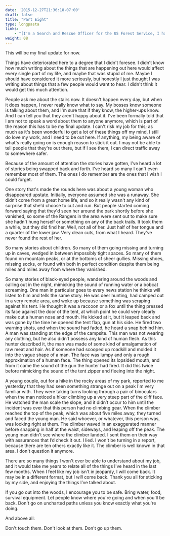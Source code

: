 ```yaml
---
date: '2015-12-27T21:36:18-07:00'
draft: false
title: "Part Eight"
type: longpasta
links:
    - "[I'm a Search and Rescue Officer for the US Forest Service, I have some stories to tell (Final Update)](https://www.reddit.com/r/nosleep/comments/3ydj67/im_a_search_and_rescue_officer_for_the_us_forest/)"
weight: 08
---
```


This will be my final update for now.

Things have deteriorated here to a degree that I didn't foresee. I didn’t know how much writing about the things that are happening out here would affect every single part of my life, and maybe that was stupid of me. Maybe I should have considered it more seriously, but honestly I just thought I was writing about things that a few people would want to hear. I didn't think it would get this much attention.

People ask me about the stairs now. It doesn't happen every day, but when it does happen, I never really know what to say. My bosses know someone is talking about them, and I'm sure that if they know, the higher-ups know. And I can tell you that they aren't happy about it. I've been formally told that I am not to speak a word about them to anyone anymore, which is part of the reason this has to be my final update. I can't risk my job for this; as much as it's been wonderful to get a lot of these things off my mind, I still do love my work, and I need to be out here. If anything, my being aware of what's really going on is enough reason to stick it out. I may not be able to tell people that they're out there, but if I see them, I can direct traffic away to somewhere safer.

Because of the amount of attention the stories have gotten, I’ve heard a lot of stories being swapped back and forth. I've heard so many I can't even remember most of them. The ones I do remember are the ones that I wish I could forget.

One story that's made the rounds here was about a young woman who disappeared upstate. Initially, everyone assumed she was a runaway. She didn’t come from a great home life, and so it really wasn't any kind of surprise that she'd choose to cut and run. But people started coming forward saying that they'd seen her around the park shortly before she vanished, so some of the Rangers in the area were sent out to make sure she hadn't hung herself or something on any of the back trails. It took them a while, but they did find her. Well, not all of her. Just half of her tongue and a quarter of the lower jaw. Very clean cuts, from what I heard. They've never found the rest of her.

So many stories about children. So many of them going missing and turning up in caves, wedged in between impossibly tight spaces. So many of them found on mountain peaks, or at the bottoms of sheer gullies. Missing shoes, missing socks, or found with both in perfect condition despite them being miles and miles away from where they vanished.

So many stories of black-eyed people, wandering around the woods and calling out in the night, mimicking the sound of running water or a bobcat screaming. One man in particular goes to every news station he thinks will listen to him and tells the same story. He was deer hunting, had camped out in a very remote area, and woke up because something was scraping against his tent. He thought it was a raccoon or a fox until the thing pressed its face against the door of the tent, at which point he could very clearly make out a human nose and mouth. He kicked at it, but it leaped back and was gone by the time he opened the tent flap, gun at his side. He fired two warning shots, and when the sound had faded, he heard a snap behind him. A man was standing at the edge of the campsite. This man was not wearing any clothing, but he also didn’t possess any kind of human flesh. As this hunter described it, the man was made of some kind of amalgamation of raw meat and hair. As if someone had scooped up roadkill and molded it into the vague shape of a man. The face was lumpy and only a rough approximation of a human face. The thing opened its lopsided mouth, and from it came the sound of the gun the hunter had fired. It did this twice before mimicking the sound of the tent zipper and fleeing into the night.

A young couple, out for a hike in the rocky areas of my park, reported to me yesterday that they had seen something strange out on a peak I'm very familiar with. They were taking turns looking through a pair of binoculars when the man noticed a hiker climbing up a very steep part of the cliff face. He watched the man scale the slope, and it didn’t occur to him until the incident was over that this person had no climbing gear. When the climber reached the top of the peak, which was about five miles away, they turned and faced the young man. He said whoever, or whatever, this person was, was looking right at them. The climber waved in an exaggerated manner before snapping in half at the waist, sideways, and leaping off the peak. The young man didn't see where the climber landed. I sent them on their way with assurances that I’d check it out. I lied. I won't be turning in a report, because there are ten others exactly like it. The climber is well known in that area. I don't question it anymore.

There are so many things I won't ever be able to understand about my job, and it would take me years to relate all of the things I've heard in the last few months. When I feel like my job isn't in jeopardy, I will come back. It may be in a different format, but I *will* come back. Thank you all for sticking by my side, and enjoying the things I’ve talked about.

If you go out into the woods, I encourage you to be safe. Bring water, food, survival equipment. Let people know where you're going and when you'll be back. Don't go on uncharted paths unless you know exactly what you're doing.

And above all:

Don't touch them. Don't look at them. Don't go up them.
